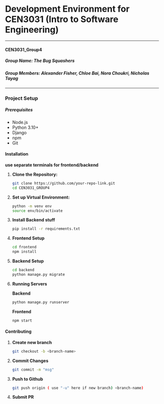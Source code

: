 # Development Environment for CEN3031 (Intro to Software Engineering)
---
#### CEN3031_Group4
##### Group Name: The Bug Squashers
##### Group Members: Alexander Fisher, Chloe Bai, Nora Choukri, Nicholas Tayag
---

### Project Setup

##### Prerequisites
- Node.js 
- Python 3.10+
- Django
- npm
- Git

#### Installation

**use separate terminals for frontend/backend**

1. **Clone the Repository:**
   ```bash
   git clone https://github.com/your-repo-link.git
   cd CEN3031_GROUP4
   ```
2. **Set up Virtual Environment:**
   ```bash
   python -m venv env
   source env/bin/activate
   ```
3. **Install Backend stuff**
   ```bash
   pip install -r requirements.txt
   ```
4. **Frontend Setup**
   ```bash
   cd frontend
   npm install 
   ```
5. **Backend Setup**
   ```bash
   cd backend
   python manage.py migrate
   ```
6. **Running Servers**

   **Backend**
   ```bash
   python manage.py runserver
   ```
   **Frontend**
   ```bash
   npm start
   ```

#### Contributing

1. **Create new branch**
   ```bash
   git checkout -b <branch-name>
   ```
2. **Commit Changes**
   ```bash
   git commit -m "msg"
   ```
3. **Push to Github**
   ```bash
   git push origin ( use "-u" here if new branch) <branch-name)
   ```
3. **Submit PR**



